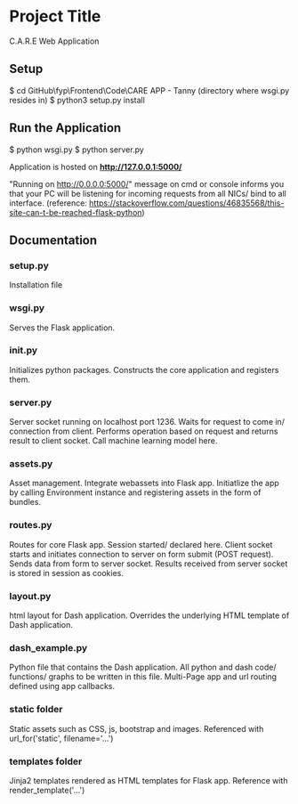 # Project Title
C.A.R.E Web Application


## Setup
$ cd GitHub\fyp\Frontend\Code\CARE APP - Tanny (directory where wsgi.py resides in)
$ python3 setup.py install

## Run the Application
$ python wsgi.py
$ python server.py

Application is hosted on **http://127.0.0.1:5000/**

"Running on http://0.0.0.0:5000/" message on cmd or console informs you that your PC will be listening for incoming requests from all NICs/ bind to all interface.
(reference: https://stackoverflow.com/questions/46835568/this-site-can-t-be-reached-flask-python)  

## Documentation

### setup.py
Installation file


### wsgi.py
Serves the Flask application.


### __init__.py
Initializes python packages. Constructs the core application and registers them.


### server.py
Server socket running on localhost port 1236. Waits for request to come in/ connection from client.
Performs operation based on request and returns result to client socket.
Call machine learning model here.


### assets.py
Asset management. Integrate webassets into Flask app. 
Initiatlize the app by calling Environment instance and registering assets in the form of bundles.


### routes.py
Routes for core Flask app. Session started/ declared here. 
Client socket starts and initiates connection to server on form submit (POST request). Sends data from form to server socket. 
Results received from server socket is stored in session as cookies.


### layout.py
html layout for Dash application. Overrides the underlying HTML template of Dash application.


### dash_example.py
Python file that contains the Dash application. All python and dash code/ functions/ graphs to be written in this file.
Multi-Page app and url routing defined using app callbacks.


### static folder
Static assets such as CSS, js, bootstrap and images.
Referenced with url_for('static', filename='...')


### templates folder
Jinja2 templates rendered as HTML templates for Flask app. 
Reference with render_template('...')


